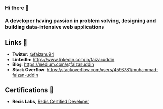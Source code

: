 ### Hi there 👋

<!--
**faizanu94/faizanu94** is a ✨ _special_ ✨ repository because its `README.md` (this file) appears on your GitHub profile.

Here are some ideas to get you started:

- 🔭 I’m currently working on ...
- 🌱 I’m currently learning ...
- 👯 I’m looking to collaborate on ...
- 🤔 I’m looking for help with ...
- 💬 Ask me about ...
- 📫 How to reach me: ...
- 😄 Pronouns: ...
- ⚡ Fun fact: ...
-->

### A developer having passion in problem solving, designing and building data-intensive web applications

## Links 🔗

- **Twitter:** [@faizanu94](https://twitter.com/faizanu94)
- **LinkedIn:** https://www.linkedin.com/in/faizanuddin
- **Blog**: https://medium.com/@faizanuddin
- **Stack Overflow**: https://stackoverflow.com/users/4593781/muhammad-faizan-uddin

## Certifications 📜

- **Redis Labs,** [Redis Certified Developer](https://www.credential.net/fca07871-9904-4f1d-824e-5715113b431e)
